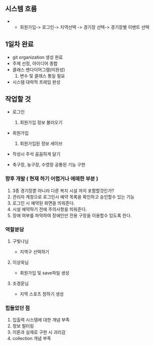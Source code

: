 ## 시스템 흐름

-
    - 회원가입-> 로그인-> 지역선택 -> 경기장 선택-> 경기장별 이벤트 선택

## 1일차 완료

- git organization 생성 완료
- 주제 선정, 아이디어 종합
- 클래스 벤다이어그램(미완성)
    1. 변수 및 클래스 통일 필요
- 시스템 대략적 프레임 완성

## 작업할 것

- 로그인
    1. 회원가입 정보 불러오기

- 회원가입
    1. 회원가입된 정보 세이브

- 작성시 주석 꼼꼼하게 달기

- 축구장, 농구장, 수영장 공통된 기능 구현

### 향후 개발 ( 현재 하기 어렵거나 애매한 부분 )

1. 3종 경기장뿐 아니라 다른 복지 시설 까지 포함할것인가?
2. 관리자 계정으로 로그인시 예약 목록을 확인하고 승인할수 있는 기능
3. 로그인 시 예약된 화면을 띄워준다.
4. 시설 예약하기 전에 주의사항을 띄워준다.
5. 장애 여부를 파악하여 장애인만 전용 구장을 이용할수 있도록 한다.

### 역할분담

1. 구빛나님
    - 지역구 선택하기

2. 이상욱님
    - 회원가입 및 save파일 생성

3. 조경훈님
    - 지역 스포츠 정하기 생성

### 힘들었던 점

1. 입출력 시스템에 대한 개념 부족
2. 정보 필터링
3. 이론과 실제로 구현 시 괴리감
4. collection 개념 부족